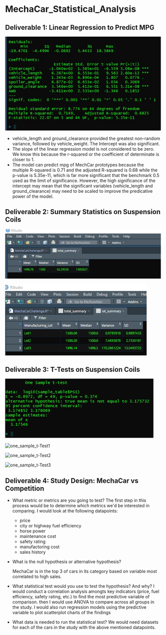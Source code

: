 # MechaCar_Statistical_Analysis

## Deliverable 1: Linear Regression to Predict MPG

![lm](https://github.com/cortesh/MechaCar_Statistical_Analysis/blob/main/multilinear_regression.jpg)

* vehicle_length and ground_clearance provided the greatest non-random variance, followed by vehicle_weight.  The Intercept was also significant.
* The slope of the linear regression model is not considered to be zero.  We know this because the r-squared or the coefficient of determinate is closer to 1.
* The model can predict mpg of MechCar prototypes because the multiple R-squared is 0.71 and the adjusted R-squared is 0.68 while the p-value is 5.35e-11, which is far more significant that the benchmark 0.5 used as the limit of significance.  However, the high significance of the intercept may mean that the significant variables (vehicle_length and ground_clearance) may need to be scaled to improve the predicative power of the model.

## Deliverable 2: Summary Statistics on Suspension Coils

![total_summary](https://github.com/cortesh/MechaCar_Statistical_Analysis/blob/main/total_summary.jpg)

![lot_summary](https://github.com/cortesh/MechaCar_Statistical_Analysis/blob/main/lot_summary.jpg)


## Deliverable 3: T-Tests on Suspension Coils

![one_sample_t-Test](https://github.com/cortesh/MechaCar_Statistical_Analysis/blob/main/one_sample_t-Test.jpg)

![one_sample_t-Test1](https://github.com/cortesh/MechaCar_Statistical_Analysis/blob/main/one_sample_t-Test1.jpg)

![one_sample_t-Test2](https://github.com/cortesh/MechaCar_Statistical_Analysis/blob/main/one_sample_t-Test2.jpg)

![one_sample_t-Test3](https://github.com/cortesh/MechaCar_Statistical_Analysis/blob/main/one_sample_t-Test3.jpg)


## Deliverable 4: Study Design: MechaCar vs Competition

* What metric or metrics are you going to test?
The first step in this process would be to determine which metrics we'd be interested in comparing. I would look at the following datapoints:
    * price
    * city or highway fuel efficiency 
    * horse power 
    * maintenance cost 
    * safety rating
    * manufactoring cost
    * sales history

* What is the null hypothesis or alternative hypothesis?

    MechaCar is in the top 3 of cars in its category based on variable most correlated to high sales.

* What statistical test would you use to test the hypothesis? And why?
I would conduct a correlation analysis amongts key indicators (price, fuel efficiency, safety rating, etc.) to find the most predictive variable of comparison.
then I would use ANOVA to compare across all groups in the study.  I would also run regression models using the predictive variable to plot scatterplot charts of the findings

* What data is needed to run the statistical test?
We would need datasets for each of the cars in the study with the above mentioned datapoints.
